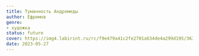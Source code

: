 ```yaml
---
title: Туманность Андромеды
author: Ефремов
genre:
- художка
status: future
cover: https://img4.labirint.ru/rc/f9e479a41c2fe2701a634de4a299d195/363x561q80/books51/505294/cover.jpg?1612693694
date: 2023-05-27
---
```


